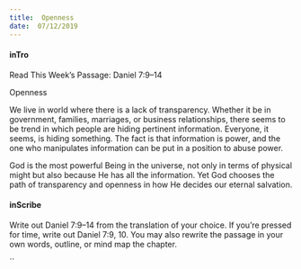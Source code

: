 ```yaml
---
title:  Openness
date:  07/12/2019
---
```


#### inTro

Read This Week’s Passage: Daniel 7:9–14

Openness

We live in world where there is a lack of transparency. Whether it be in government, families, marriages, or business relationships, there seems to be trend in which people are hiding pertinent information. Everyone, it seems, is hiding something. The fact is that information is power, and the one who manipulates information can be put in a position to abuse power.

God is the most powerful Being in the universe, not only in terms of physical might but also because He has all the information. Yet God chooses the path of transparency and openness in how He decides our eternal salvation.

#### inScribe

Write out Daniel 7:9–14 from the translation of your choice. If you’re pressed for time, write out Daniel 7:9, 10. You may also rewrite the passage in your own words, outline, or mind map the chapter.

``